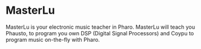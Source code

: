 # MasterLu
MasterLu is your electronic music teacher in Pharo. MasterLu will teach you Phausto, to program you own DSP (Digital Signal Processors) and Coypu to program music on-the-fly with Pharo.
